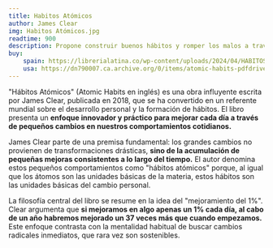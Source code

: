 ```yaml
---
title: Habitos Atómicos
author: James Clear
img: Habitos Atómicos.jpg
readtime: 900
description: Propone construir buenos hábitos y romper los malos a través de pequeños cambios. El libro se ha popularizado como una guía para mejorar la productividad y alcanzar metas a largo plazo. 
buy:
    spain: https://librerialatina.co/wp-content/uploads/2024/04/HABITOS-ATOMICOS-JAMES-CLEAR.pdf
    usa: https://dn790007.ca.archive.org/0/items/atomic-habits-pdfdrive/Atomic%20habits%20%28%20PDFDrive%20%29.pdf
---
```

"Hábitos Atómicos" (Atomic Habits en inglés) es una obra influyente escrita por James Clear, publicada en 2018, que se ha convertido en un referente mundial sobre el desarrollo personal y la formación de hábitos. El libro presenta un **enfoque innovador y práctico para mejorar cada día a través de pequeños cambios en nuestros comportamientos cotidianos.**

James Clear parte de una premisa fundamental: los grandes cambios no provienen de transformaciones drásticas, **sino de la acumulación de pequeñas mejoras consistentes a lo largo del tiempo.** El autor denomina estos pequeños comportamientos como "hábitos atómicos" porque, al igual que los átomos son las unidades básicas de la materia, estos hábitos son las unidades básicas del cambio personal.

La filosofía central del libro se resume en la idea del "mejoramiento del 1%". Clear argumenta que **si mejoramos en algo apenas un 1% cada día, al cabo de un año habremos mejorado un 37 veces más que cuando empezamos.** Este enfoque contrasta con la mentalidad habitual de buscar cambios radicales inmediatos, que rara vez son sostenibles.